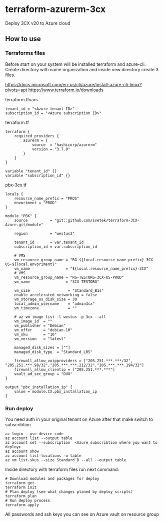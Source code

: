 # terraform-azurerm-3cx
Deploy 3CX v20 to Azure cloud 

## How to use
### Terraforms files

Before start on your system will be installed terraform and azure-cli.  
Create directory with name organization and inside new directory create 3 files.

https://docs.microsoft.com/en-us/cli/azure/install-azure-cli-linux?pivots=apt
https://www.terraform.io/downloads

terraform.tfvars

    tenant_id = "<Azure tenant ID>"
    subscription_id = "<Azure subscription ID>"

terraform.tf

    terraform {
        required_providers {
            azurerm = {
                source  = "hashicorp/azurerm"
                version = "3.7.0"
            }
        }
    }
    
    variable "tenant_id" {}
    variable "subscription_id" {}

pbx-3cx.tf

    locals {
        resource_name_prefix = "PROS"
        envoriment = "PROD"
    }
    
    module "PBX" {
        source          = "git::github.com/svetek/terraform-3CX-Azure.git/module"

        region          = "westus3"
        
        tenant_id       = var.tenant_id
        subscription_id = var.subscription_id
        
        # VMS
        vm_resource_group_name = "RG-${local.resource_name_prefix}-3CX-US-${local.envoriment}"
        vm_name                = "${local.resource_name_prefix}-3CX"
        # VMS
        vm_resource_group_name = "RG-TESTORG-3CX-US-PROD"
        vm_name                = "3CX-TESTORG"
        
        vm_size                 = "Standard_B1s"
        enable_accelerated_networking = false
        vm_storage_os_disk_size = 30
        local_admin_username    = "admin3cx"
        vm_timezone             = ""
        
        # az vm image list -l westus -p 3cx --all
        vm_image_id  = ""
        vm_publisher = "Debian"
        vm_offer     = "debian-10"
        vm_sku       = "10"
        vm_version   = "latest"
        
        managed_disk_sizes = [""]
        managed_disk_type  = "Standard_LRS"

        firewall_allow_voipproviders = ["205.251.***.***/32", "205.251.***.98/32","205.***.***.212/32","205.***.***.194/32"]
        firewall_allow_clientip = ["205.251.***.***"]
        vault_ad_sec_group = "DUO"
    }
    
    output "pbx_installation_ip" {
        value = module.CX.pbx_installation_ip
    }

### Run deploy
You need auth in your original tenant on Azure after that make switch to subscribtion

    az login --use-device-code
    az account list --output table
    az account set --subscription  <Azure subscribtion where you want to deploy>
    az account show
    az account list-locations -o table
    az vm list-skus --size Standard_B --all --output table

Inside directory with terraform files run next command:

    # Download modules and packages for deploy 
    terraform get 
    terraform init 
    # Plan deploy (see what changes planed by deploy scripts)
    terraform plan 
    # Run deploy process 
    terraform apply 

All passwords and ssh keys you can see on Azure vault on resource group 
